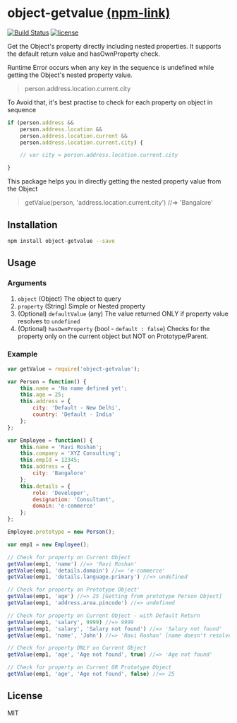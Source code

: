 # object-getvalue [(npm-link)](https://www.npmjs.com/package/object-getvalue)

[![Build Status](https://travis-ci.org/raviroshan/object-getvalue.svg?branch=master)](https://travis-ci.org/raviroshan/object-getvalue)
[![license](https://img.shields.io/github/license/mashape/apistatus.svg)]()

Get the Object's property directly including nested properties.
It supports the default return value and hasOwnProperty check.

Runtime Error occurs when any key in the sequence is undefined while getting the Object's nested property value.
> person.address.location.current.city

To Avoid that, it's best practise to check for each property on object in sequence
```js
if (person.address &&
	person.address.location &&
	person.address.location.current &&
	person.address.location.current.city) {

	// var city = person.address.location.current.city

}
```

This package helps you in directly getting the nested property value from the Object
> getValue(person, 'address.location.current.city')   //=> 'Bangalore'

## Installation

```sh
npm install object-getvalue --save
```

## Usage

### Arguments

1. `object` (Object) The object to query
2. `property` (String) Simple or Nested property
3. (Optional) `defaultValue` (any) The value returned ONLY if property value resolves to `undefined`
4. (Optional) `hasOwnProperty` (bool - `default : false`) Checks for the property only on the current object but NOT on Prototype/Parent.

### Example

```js
var getValue = require('object-getvalue');

var Person = function() {
	this.name = 'No name defined yet';
	this.age = 25;
	this.address = {
		city: 'Default - New Delhi',
		country: 'Default - India'
	};
};

var Employee = function() {
	this.name = 'Ravi Roshan';
	this.company = 'XYZ Consulting';
	this.empId = 12345;
	this.address = {
		city: 'Bangalore'
	};
	this.details = {
		role: 'Developer',
		designation: 'Consultant',
		domain: 'e-commerce'
	};
};

Employee.prototype = new Person();

var emp1 = new Employee();

// Check for property on Current Object
getValue(emp1, 'name') //=> 'Ravi Roshan'
getValue(emp1, 'details.domain') //=> 'e-commerce'
getValue(emp1, 'details.language.primary') //=> undefined

// Check for property on Prototype Object'
getValue(emp1, 'age') //=> 25 [Getting from prototype Person Object]
getValue(emp1, 'address.area.pincode') //=> undefined

// Check for property on Current Object - with Default Return
getValue(emp1, 'salary', 9999) //=> 9999
getValue(emp1, 'salary', 'Salary not found') //=> 'Salary not found'
getValue(emp1, 'name', 'John') //=> 'Ravi Roshan' [name doesn't resolve to undefined so defaultReturn is not considered]

// Check for property ONLY on Current Object
getValue(emp1, 'age', 'Age not found', true) //=> 'Age not found'

// Check for property on Current OR Prototype Object
getValue(emp1, 'age', 'Age not found', false) //=> 25
```

## License

MIT
